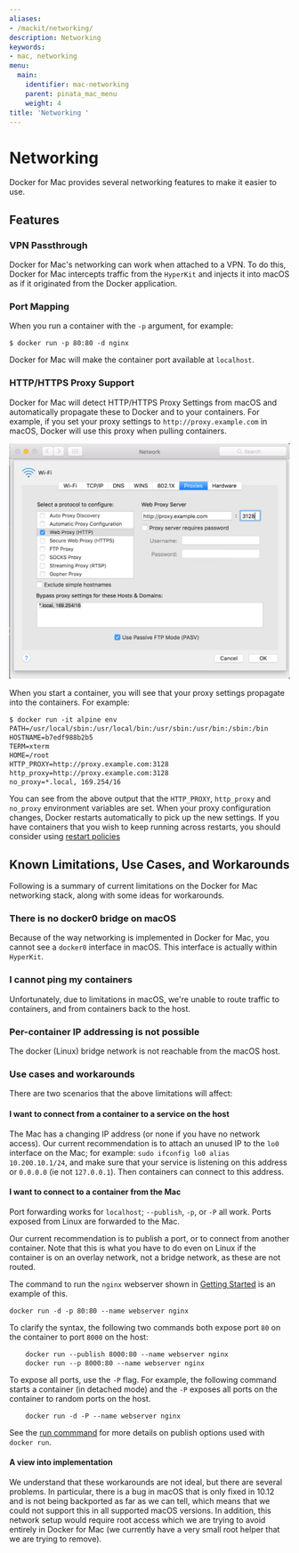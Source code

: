 ```yaml
---
aliases:
- /mackit/networking/
description: Networking
keywords:
- mac, networking
menu:
  main:
    identifier: mac-networking
    parent: pinata_mac_menu
    weight: 4
title: 'Networking '
---
```


# Networking

Docker for Mac provides several networking features to make it easier to use.

## Features

### VPN Passthrough

Docker for Mac's networking can work when attached to a VPN.
To do this, Docker for Mac intercepts traffic from the `HyperKit` and injects it into macOS as if it originated from the Docker application.

### Port Mapping

When you run a container with the `-p` argument, for example:
```
$ docker run -p 80:80 -d nginx
```
Docker for Mac will make the container port available at `localhost`.

### HTTP/HTTPS Proxy Support

Docker for Mac will detect HTTP/HTTPS Proxy Settings from macOS and automatically propagate these to Docker and to your containers.
For example, if you set your proxy settings to `http://proxy.example.com` in macOS, Docker will use this proxy when pulling containers.

![macOS Proxy Settings](images/proxy-settings.png)

When you start a container, you will see that your proxy settings propagate into the containers. For example:

```
$ docker run -it alpine env
PATH=/usr/local/sbin:/usr/local/bin:/usr/sbin:/usr/bin:/sbin:/bin
HOSTNAME=b7edf988b2b5
TERM=xterm
HOME=/root
HTTP_PROXY=http://proxy.example.com:3128
http_proxy=http://proxy.example.com:3128
no_proxy=*.local, 169.254/16
```

You can see from the above output that the `HTTP_PROXY`, `http_proxy` and `no_proxy` environment variables are set.
When your proxy configuration changes, Docker restarts automatically to pick up the new settings.
If you have containers that you wish to keep running across restarts, you should consider using [restart policies](/engine/reference/run/#restart-policies-restart)

## Known Limitations, Use Cases, and Workarounds

Following is a summary of current limitations on the Docker for Mac networking stack, along with some ideas for workarounds.

### There is no docker0 bridge on macOS

Because of the way networking is implemented in Docker for Mac, you cannot see a `docker0` interface in macOS.
This interface is actually within `HyperKit`.

### I cannot ping my containers

Unfortunately, due to limitations in macOS, we're unable to route traffic to containers, and from containers back to the host.

### Per-container IP addressing is not possible

The docker (Linux) bridge network is not reachable from the macOS host.

### Use cases and workarounds

There are two scenarios that the above limitations will affect:

#### I want to connect from a container to a service on the host

The Mac has a changing IP address (or none if you have no network access). Our current recommendation is to attach an unused IP to the `lo0` interface on the Mac; for example: `sudo ifconfig lo0 alias 10.200.10.1/24`, and make sure that your service is listening on this address or `0.0.0.0` (ie not `127.0.0.1`). Then containers can connect to this address.

#### I want to connect to a container from the Mac

Port forwarding works for `localhost`; `--publish`, `-p`, or `-P` all work. Ports exposed from Linux are forwarded to the Mac.

Our current recommendation is to publish a port, or to connect from another container. Note that this is what you have to do even on Linux if the container is on an overlay network, not a bridge network, as these are not routed.

The command to run the `nginx` webserver shown in [Getting Started](index.md#explore) is an example of this.

```shell
docker run -d -p 80:80 --name webserver nginx
```

To clarify the syntax, the following two commands both expose port `80` on the container to port `8000` on the host:

		docker run --publish 8000:80 --name webserver nginx
		docker run --p 8000:80 --name webserver nginx

To expose all ports, use the `-P` flag. For example, the following command starts a container (in detached mode) and the `-P` exposes all ports on the container to random ports on the host.

		docker run -d -P --name webserver nginx

See the [run commmand](/engine/reference/commandline/run.md) for more details on publish options used with `docker run`.

#### A view into implementation

We understand that these workarounds are not ideal, but there are several problems. In particular, there is a bug in macOS that is only fixed in 10.12 and is not being backported as far as we can tell, which means that we could not support this in all supported macOS versions. In addition, this network setup would require root access which we are trying to avoid entirely in Docker for Mac (we currently have a very small root helper that we are trying to remove).


